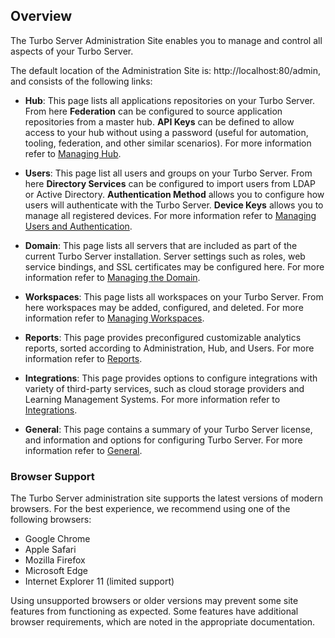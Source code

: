 ## Overview

The Turbo Server Administration Site enables you to manage and control all aspects of your Turbo Server. 

The default location of the Administration Site is: http://localhost:80/admin, and consists of the following links:

- **Hub**: This page lists all applications repositories on your Turbo Server. From here **Federation** can be configured to source application repositories from a master hub. **API Keys** can be defined to allow access to your hub without using a password (useful for automation, tooling, federation, and other similar scenarios). For more information refer to [Managing Hub](../../server/administration/hub.html).

- **Users**: This page list all users and groups on your Turbo Server. From here **Directory Services** can be configured to import users from LDAP or Active Directory. **Authentication Method** allows you to configure how users will authenticate with the Turbo Server. **Device Keys** allows you to manage all registered devices. For more information refer to [Managing Users and Authentication](../../server/administration/users.html).

- **Domain**: This page lists all servers that are included as part of the current Turbo Server installation. Server settings such as roles, web service bindings, and SSL certificates may be configured here. For more information refer to [Managing the Domain](../../server/administration/domain.html).

- **Workspaces**: This page lists all workspaces on your Turbo Server. From here workspaces may be added, configured, and deleted. For more information refer to [Managing Workspaces](../../server/administration/workspaces.html).

- **Reports**: This page provides preconfigured customizable analytics reports, sorted according to Administration, Hub, and Users. For more information refer to [Reports](../../server/administration/reports.html).

- **Integrations**: This page provides options to configure integrations with variety of third-party services, such as cloud storage providers and Learning Management Systems. For more information refer to [Integrations](../../server/administration/integrations.html).

- **General**: This page contains a summary of your Turbo Server license, and information and options for configuring Turbo Server. For more information refer to [General](../../server/administration/general.html).

### Browser Support

The Turbo Server administration site supports the latest versions of modern browsers. For the best experience, we recommend using one of the following browsers:

* Google Chrome
* Apple Safari
* Mozilla Firefox
* Microsoft Edge
* Internet Explorer 11 (limited support)

Using unsupported browsers or older versions may prevent some site features from functioning as expected. Some features have additional browser requirements, which are noted in the appropriate documentation.